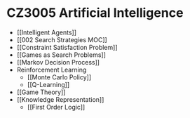 # CZ3005 Artificial Intelligence
- [[Intelligent Agents]]
- [[002 Search Strategies MOC]]
- [[Constraint Satisfaction Problem]]
- [[Games as Search Problems]]
- [[Markov Decision Process]]
- Reinforcement Learning
	- [[Monte Carlo Policy]]
	- [[Q-Learning]]
- [[Game Theory]]
- [[Knowledge Representation]]
	- [[First Order Logic]]